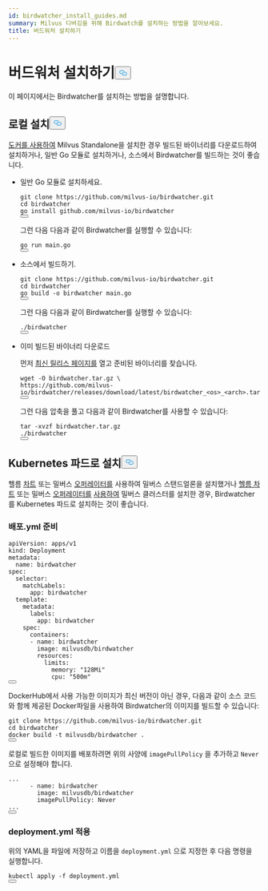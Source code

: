 ```yaml
---
id: birdwatcher_install_guides.md
summary: Milvus 디버깅을 위해 Birdwatch를 설치하는 방법을 알아보세요.
title: 버드워처 설치하기
---
```

<h1 id="Install-Birdwatcher" class="common-anchor-header">버드워처 설치하기<button data-href="#Install-Birdwatcher" class="anchor-icon" translate="no">
      <svg translate="no"
        aria-hidden="true"
        focusable="false"
        height="20"
        version="1.1"
        viewBox="0 0 16 16"
        width="16"
      >
        <path
          fill="#0092E4"
          fill-rule="evenodd"
          d="M4 9h1v1H4c-1.5 0-3-1.69-3-3.5S2.55 3 4 3h4c1.45 0 3 1.69 3 3.5 0 1.41-.91 2.72-2 3.25V8.59c.58-.45 1-1.27 1-2.09C10 5.22 8.98 4 8 4H4c-.98 0-2 1.22-2 2.5S3 9 4 9zm9-3h-1v1h1c1 0 2 1.22 2 2.5S13.98 12 13 12H9c-.98 0-2-1.22-2-2.5 0-.83.42-1.64 1-2.09V6.25c-1.09.53-2 1.84-2 3.25C6 11.31 7.55 13 9 13h4c1.45 0 3-1.69 3-3.5S14.5 6 13 6z"
        ></path>
      </svg>
    </button></h1><p>이 페이지에서는 Birdwatcher를 설치하는 방법을 설명합니다.</p>
<h2 id="Local-install" class="common-anchor-header">로컬 설치<button data-href="#Local-install" class="anchor-icon" translate="no">
      <svg translate="no"
        aria-hidden="true"
        focusable="false"
        height="20"
        version="1.1"
        viewBox="0 0 16 16"
        width="16"
      >
        <path
          fill="#0092E4"
          fill-rule="evenodd"
          d="M4 9h1v1H4c-1.5 0-3-1.69-3-3.5S2.55 3 4 3h4c1.45 0 3 1.69 3 3.5 0 1.41-.91 2.72-2 3.25V8.59c.58-.45 1-1.27 1-2.09C10 5.22 8.98 4 8 4H4c-.98 0-2 1.22-2 2.5S3 9 4 9zm9-3h-1v1h1c1 0 2 1.22 2 2.5S13.98 12 13 12H9c-.98 0-2-1.22-2-2.5 0-.83.42-1.64 1-2.09V6.25c-1.09.53-2 1.84-2 3.25C6 11.31 7.55 13 9 13h4c1.45 0 3-1.69 3-3.5S14.5 6 13 6z"
        ></path>
      </svg>
    </button></h2><p><a href="/docs/ko/install_standalone-docker.md">도커를 사용하여</a> Milvus Standalone을 설치한 경우 빌드된 바이너리를 다운로드하여 설치하거나, 일반 Go 모듈로 설치하거나, 소스에서 Birdwatcher를 빌드하는 것이 좋습니다.</p>
<ul>
<li><p>일반 Go 모듈로 설치하세요.</p>
<pre><code translate="no" class="language-shell">git <span class="hljs-built_in">clone</span> https://github.com/milvus-io/birdwatcher.git
<span class="hljs-built_in">cd</span> birdwatcher
go install github.com/milvus-io/birdwatcher
<button class="copy-code-btn"></button></code></pre>
<p>그런 다음 다음과 같이 Birdwatcher를 실행할 수 있습니다:</p>
<pre><code translate="no" class="language-shell"><span class="hljs-keyword">go</span> run main.<span class="hljs-keyword">go</span>
<button class="copy-code-btn"></button></code></pre></li>
<li><p>소스에서 빌드하기.</p>
<pre><code translate="no" class="language-shell">git <span class="hljs-built_in">clone</span> https://github.com/milvus-io/birdwatcher.git
<span class="hljs-built_in">cd</span> birdwatcher
go build -o birdwatcher main.go
<button class="copy-code-btn"></button></code></pre>
<p>그런 다음 다음과 같이 Birdwatcher를 실행할 수 있습니다:</p>
<pre><code translate="no" class="language-shell">./birdwatcher
<button class="copy-code-btn"></button></code></pre></li>
<li><p>이미 빌드된 바이너리 다운로드</p>
<p>먼저 <a href="https://github.com/milvus-io/birdwatcher/releases/latest">최신 릴리스 페이지를</a> 열고 준비된 바이너리를 찾습니다.</p>
<pre><code translate="no" class="language-shell">wget -O birdwatcher.tar.gz \
https://github.com/milvus-io/birdwatcher/releases/download/latest/birdwatcher_&lt;os&gt;_&lt;<span class="hljs-built_in">arch</span>&gt;.tar.gz
<button class="copy-code-btn"></button></code></pre>
<p>그런 다음 압축을 풀고 다음과 같이 Birdwatcher를 사용할 수 있습니다:</p>
<pre><code translate="no" class="language-shell">tar -xvzf birdwatcher.tar.gz
./birdwatcher
<button class="copy-code-btn"></button></code></pre></li>
</ul>
<h2 id="Install-as-a-Kubernetes-pod" class="common-anchor-header">Kubernetes 파드로 설치<button data-href="#Install-as-a-Kubernetes-pod" class="anchor-icon" translate="no">
      <svg translate="no"
        aria-hidden="true"
        focusable="false"
        height="20"
        version="1.1"
        viewBox="0 0 16 16"
        width="16"
      >
        <path
          fill="#0092E4"
          fill-rule="evenodd"
          d="M4 9h1v1H4c-1.5 0-3-1.69-3-3.5S2.55 3 4 3h4c1.45 0 3 1.69 3 3.5 0 1.41-.91 2.72-2 3.25V8.59c.58-.45 1-1.27 1-2.09C10 5.22 8.98 4 8 4H4c-.98 0-2 1.22-2 2.5S3 9 4 9zm9-3h-1v1h1c1 0 2 1.22 2 2.5S13.98 12 13 12H9c-.98 0-2-1.22-2-2.5 0-.83.42-1.64 1-2.09V6.25c-1.09.53-2 1.84-2 3.25C6 11.31 7.55 13 9 13h4c1.45 0 3-1.69 3-3.5S14.5 6 13 6z"
        ></path>
      </svg>
    </button></h2><p>헬름 <a href="/docs/ko/install_standalone-helm.md">차트</a> 또는 밀버스 <a href="/docs/ko/install_standalone-operator.md">오퍼레이터를</a> 사용하여 밀버스 스탠드얼론을 설치했거나 <a href="/docs/ko/install_cluster-helm.md">헬름 차트</a> 또는 밀버스 <a href="/docs/ko/install_cluster-milvusoperator.md">오퍼레이터를</a> <a href="/docs/ko/install_cluster-helm.md">사용하여</a> 밀버스 클러스터를 설치한 경우, Birdwatcher를 Kubernetes 파드로 설치하는 것이 좋습니다.</p>
<h3 id="Prepare-deploymentyml" class="common-anchor-header">배포.yml 준비</h3><pre><code translate="no" class="language-yml">apiVersion: apps/v1
kind: Deployment
metadata:
  name: birdwatcher
spec:
  selector:
    matchLabels:
      app: birdwatcher
  template:
    metadata:
      labels:
        app: birdwatcher
    spec:
      containers:
      - name: birdwatcher
        image: milvusdb/birdwatcher
        resources:
          limits:
            memory: <span class="hljs-string">&quot;128Mi&quot;</span>
            cpu: <span class="hljs-string">&quot;500m&quot;</span>
<button class="copy-code-btn"></button></code></pre>
<div class="alert note">
<p>DockerHub에서 사용 가능한 이미지가 최신 버전이 아닌 경우, 다음과 같이 소스 코드와 함께 제공된 Docker파일을 사용하여 Birdwatcher의 이미지를 빌드할 수 있습니다:</p>
<pre><code translate="no" class="language-shell">git <span class="hljs-built_in">clone</span> https://github.com/milvus-io/birdwatcher.git
<span class="hljs-built_in">cd</span> birdwatcher
docker build -t milvusdb/birdwatcher .
<button class="copy-code-btn"></button></code></pre>
<p>로컬로 빌드한 이미지를 배포하려면 위의 사양에 <code translate="no">imagePullPolicy</code> 을 추가하고 <code translate="no">Never</code> 으로 설정해야 합니다.</p>
<pre><code translate="no" class="language-yaml">...
      - name: birdwatcher
        image: milvusdb/birdwatcher
        imagePullPolicy: Never
...
<button class="copy-code-btn"></button></code></pre>
</div>
<h3 id="Apply-deploymentyml" class="common-anchor-header">deployment.yml 적용</h3><p>위의 YAML을 파일에 저장하고 이름을 <code translate="no">deployment.yml</code> 으로 지정한 후 다음 명령을 실행합니다.</p>
<pre><code translate="no" class="language-shell">kubectl apply -f deployment.yml
<button class="copy-code-btn"></button></code></pre>
